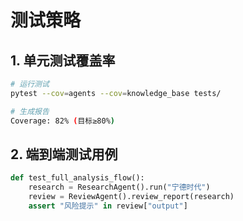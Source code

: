 # 测试策略

## 1. 单元测试覆盖率
```bash
# 运行测试
pytest --cov=agents --cov=knowledge_base tests/

# 生成报告
Coverage: 82% (目标≥80%)
```

## 2. 端到端测试用例
```python
def test_full_analysis_flow():
    research = ResearchAgent().run("宁德时代")
    review = ReviewAgent().review_report(research)
    assert "风险提示" in review["output"]
```